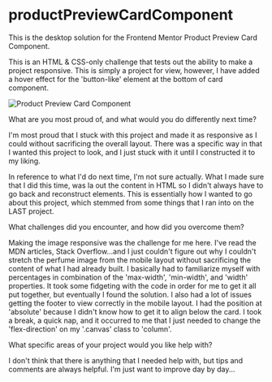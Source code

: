 # productPreviewCardComponent
This is the desktop solution for the Frontend Mentor Product Preview Card Component.

This is an HTML & CSS-only challenge that tests out the ability to make a project responsive.  This is simply a project for view, however, I have added a hover effect for the 'button-like' element at the bottom of card component.

![Product Preview Card Component](https://github.com/cdanderson76/productPreviewCardComponent/assets/138369806/3f1d5a20-6540-4ac3-813b-024ed1fabeba)

What are you most proud of, and what would you do differently next time?

I'm most proud that I stuck with this project and made it as responsive as I could without sacrificing the overall layout.  There was a specific way in that I wanted this project to look, and I just stuck with it until I constructed it to my liking.

In reference to what I'd do next time, I'm not sure actually.  What I made sure that I did this time, was la out the content in HTML so I didn't always have to go back and reconstruct elements.  This is essentially how I wanted to go about this project, which stemmed from some things that I ran into on the LAST project.


What challenges did you encounter, and how did you overcome them?

Making the image responsive was the challenge for me here.  I've read the MDN articles, Stack Overflow...and I just couldn't figure out why I couldn't stretch the perfume image from the mobile layout without sacrificing the content of what I had already built.  I basically had to familiarize myself with percentages in combination of the 'max-width', 'min-width', and 'width' properties.  It took some fidgeting with the code in order for me to get it all put together, but eventually I found the solution.  I also had a lot of issues getting the footer to view correctly in the mobile layout.  I had the position at 'absolute' because I didn't know how to get it to align below the card.  I took a break, a quick nap, and it occurred to me that I just needed to change the 'flex-direction' on my '.canvas' class to 'column'.


What specific areas of your project would you like help with?

I don't think that there is anything that I needed help with, but tips and comments are always helpful.  I'm just want to improve day by day...
